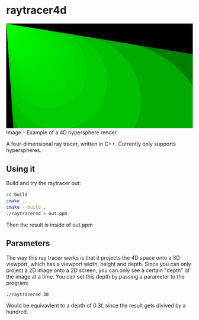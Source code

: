 # raytracer4d
![4D Ray Traced Image](https://github.com/TomasZlamal/4D-Raytracer/blob/main/example.png)
Image - Example of a 4D hypersphere render

A four-dimensional ray tracer, written in C++.
Currently only supports hyperspheres.

## Using it
Build and try the raytracer out:
```bash
cd build
cmake ..
cmake --build .
./raytracer4d > out.ppm
```
Then the result is inside of out.ppm

## Parameters
The way this ray tracer works is that it projects the 4D space onto a 3D viewport, which has a viewport width, height and depth.
Since you can only project a 2D image onto a 2D screen, you can only see a certain "depth" of the image at a time. You can set this depth by passing a parameter to the program:
```
./raytracer4d 30
```
Would be equivavlent to a depth of 0.3f, since the result gets divived by a hundred.
